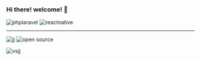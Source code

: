 ### Hi there! welcome! 👋 

![phplaravel](https://user-images.githubusercontent.com/24480091/87252572-d6b96e00-c491-11ea-83b7-28ef71328d5e.png) ![reactnative](https://user-images.githubusercontent.com/24480091/87252578-e46ef380-c491-11ea-9fe6-c9beb7f18917.png)


___

![jj](https://user-images.githubusercontent.com/24480091/87253208-f010e900-c496-11ea-9b8f-5eab6705a052.png)
![open source](https://user-images.githubusercontent.com/24480091/87253102-11bda080-c496-11ea-8033-b66fb5dd2e65.png)

![vsjj](https://user-images.githubusercontent.com/24480091/87253423-a2957b80-c498-11ea-893b-6321fabae418.gif)

